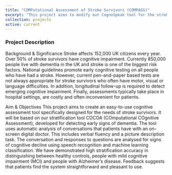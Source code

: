 ```yaml
---
title: "COMPutational Assessment of Stroke Survivors (COMPASS)"
excerpt: "This project aims to modify out CognoSpeak tool for the stroke survivors. It will provide an easy-to-use, home-based method for monitoring cognitive health post stroke by automatically analysing a person's speech and language as they speak with an on-screen virtual agent. Funded by Rosetrees Trust Interdisciplinary 2019 Prize for Medicine & AI; £250,000; 2020-2023"
collection: projects
active: current
---
```




<h3 id="summary">Project Description</h3>
Background & Significance 
Stroke affects 152,000 UK citizens every year. Over 50% of stroke survivors have cognitive impairment. Currently 850,000 people live with dementia in the UK and stroke is one of the biggest risk factors. National guidelines promote early cognitive testing on all people who have had a stroke. However, current pen-and-paper based tests are not always appropriate for stroke survivors who often have motor, visual or language difficulties. In addition, longitudinal follow-up is required to detect emerging cognitive impairment.  Finally, assessments typically take place in hospital settings, are costly and often inconvenient for patients.
 
Aim & Objectives
This project aims to create an easy-to-use cognitive assessment tool specifically designed for the needs of stroke survivors. It will be based on our stratification tool COCOA (COmputational COgnitive Assessment), developed for detecting early signs of dementia. The tool uses automatic analysis of conversations that patients have with an on-screen digital doctor. This includes verbal fluency and a picture description task. The conversation and responses to questions are analysed for signs of cognitive decline using speech recognition and machine learning classification. We have demonstrated high stratification accuracy in distinguishing between healthy controls, people with mild cognitive impairment (MCI) and people with Alzheimer’s disease. Feedback suggests that patients find the system straightforward and pleasant to use.
